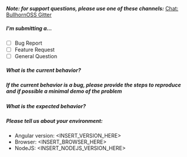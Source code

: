_**Note: for support questions, please use one of these channels:**_ [Chat: BullhornOSS Gitter](https://gitter.im/bullhorn/Open-Source)

##### **I'm submitting a...**

- [ ] Bug Report
- [ ] Feature Request
- [ ] General Question

##### **What is the current behavior?**



##### **If the current behavior is a bug, please provide the steps to reproduce and if possible a minimal demo of the problem**



##### **What is the expected behavior?**



##### **Please tell us about your environment:**

- Angular version: <INSERT_VERSION_HERE>
- Browser: <INSERT_BROWSER_HERE>
- NodeJS: <INSERT_NODEJS_VERSION_HERE>